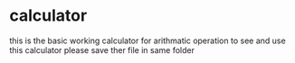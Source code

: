 # calculator
this is the basic working calculator for arithmatic operation
to see and use this calculator please save ther file in same folder 

